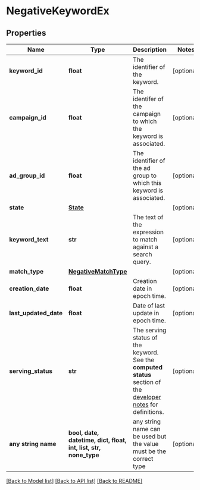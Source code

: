 # NegativeKeywordEx


## Properties
Name | Type | Description | Notes
------------ | ------------- | ------------- | -------------
**keyword_id** | **float** | The identifier of the keyword. | [optional] 
**campaign_id** | **float** | The identifer of the campaign to which the keyword is associated. | [optional] 
**ad_group_id** | **float** | The identifier of the ad group to which this keyword is associated. | [optional] 
**state** | [**State**](State.md) |  | [optional] 
**keyword_text** | **str** | The text of the expression to match against a search query. | [optional] 
**match_type** | [**NegativeMatchType**](NegativeMatchType.md) |  | [optional] 
**creation_date** | **float** | Creation date in epoch time. | [optional] 
**last_updated_date** | **float** | Date of last update in epoch time. | [optional] 
**serving_status** | **str** | The serving status of the keyword. See the **computed status** section of the [developer notes](https://advertising.amazon.com/API/docs/en-us/get-started/developer-notes) for definitions. | [optional] 
**any string name** | **bool, date, datetime, dict, float, int, list, str, none_type** | any string name can be used but the value must be the correct type | [optional]

[[Back to Model list]](../README.md#documentation-for-models) [[Back to API list]](../README.md#documentation-for-api-endpoints) [[Back to README]](../README.md)



